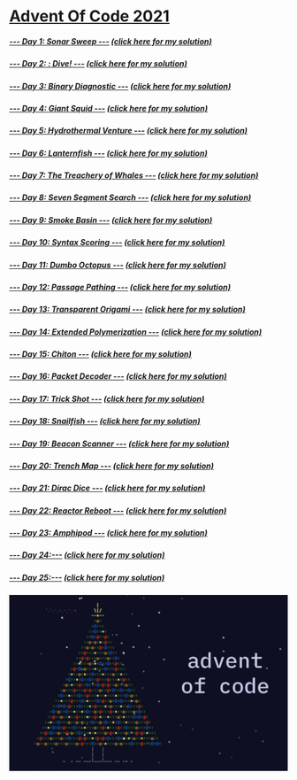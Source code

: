 # [Advent Of Code 2021](https://adventofcode.com/2021)
##### [--- Day 1: Sonar Sweep ---](https://adventofcode.com/2021/day/1) [(click here for my solution)](https://github.com/RodicaMihaelaVasilescu/AdventOfCode2021/blob/main/Day%2001/Day%201.cpp)
##### [--- Day 2: : Dive! ---](https://adventofcode.com/2021/day/2) [(click here for my solution)](https://github.com/RodicaMihaelaVasilescu/AdventOfCode2021/blob/main/Day%2002/Day%202.cpp)
##### [--- Day 3: Binary Diagnostic ---](https://adventofcode.com/2021/day/3) [(click here for my solution)](https://github.com/RodicaMihaelaVasilescu/AdventOfCode2021/blob/main/Day%2003/Day%203.cpp)
##### [--- Day 4: Giant Squid ---](https://adventofcode.com/2021/day/4) [(click here for my solution)](https://github.com/RodicaMihaelaVasilescu/AdventOfCode2021/blob/main/Day%2004/Day%204.cpp)
##### [--- Day 5: Hydrothermal Venture ---](https://adventofcode.com/2021/day/5) [(click here for my solution)](https://github.com/RodicaMihaelaVasilescu/AdventOfCode2021/blob/main/Day%2005/Day%205.cpp)
##### [--- Day 6: Lanternfish ---](https://adventofcode.com/2021/day/6) [(click here for my solution)](https://github.com/RodicaMihaelaVasilescu/AdventOfCode2021/blob/main/Day%2006/Day%206.cpp)
##### [--- Day 7: The Treachery of Whales ---](https://adventofcode.com/2021/day/7) [(click here for my solution)](https://github.com/RodicaMihaelaVasilescu/AdventOfCode2021/blob/main/Day%2007/Day%207.cpp)
##### [--- Day 8: Seven Segment Search ---](https://adventofcode.com/2021/day/8) [(click here for my solution)](https://github.com/RodicaMihaelaVasilescu/AdventOfCode2021/blob/main/Day%2008/Day%208.cpp)
##### [--- Day 9: Smoke Basin ---](https://adventofcode.com/2021/day/9) [(click here for my solution)](https://github.com/RodicaMihaelaVasilescu/AdventOfCode2021/blob/main/Day%2009/Day%209.cpp)
##### [--- Day 10: Syntax Scoring ---](https://adventofcode.com/2021/day/10) [(click here for my solution)](https://github.com/RodicaMihaelaVasilescu/AdventOfCode2021/blob/main/Day%2010/Day%2010.cpp)
##### [--- Day 11: Dumbo Octopus ---](https://adventofcode.com/2021/day/11) [(click here for my solution)](https://github.com/RodicaMihaelaVasilescu/AdventOfCode2021/blob/main/Day%2011/Day%2011.cpp)
##### [--- Day 12: Passage Pathing ---](https://adventofcode.com/2021/day/12) [(click here for my solution)](https://github.com/RodicaMihaelaVasilescu/AdventOfCode2021/blob/main/Day%2012/Day%2012.cpp)
##### [--- Day 13: Transparent Origami ---](https://adventofcode.com/2021/day/13) [(click here for my solution)](https://github.com/RodicaMihaelaVasilescu/AdventOfCode2021/blob/main/Day%2013/Day%2013.cpp)
##### [--- Day 14: Extended Polymerization ---](https://adventofcode.com/2021/day/14) [(click here for my solution)](https://github.com/RodicaMihaelaVasilescu/AdventOfCode2021/blob/main/Day%2014/Day%2014.cpp)
##### [--- Day 15: Chiton ---](https://adventofcode.com/2021/day/15) [(click here for my solution)](https://github.com/RodicaMihaelaVasilescu/AdventOfCode2021/blob/main/Day%2015/Day%2015.cpp)
##### [--- Day 16: Packet Decoder ---](https://adventofcode.com/2021/day/16) [(click here for my solution)](https://github.com/RodicaMihaelaVasilescu/AdventOfCode2021/blob/main/Day%2016/Day%2016.cpp)
##### [--- Day 17: Trick Shot ---](https://adventofcode.com/2021/day/17) [(click here for my solution)](https://github.com/RodicaMihaelaVasilescu/AdventOfCode2021/blob/main/Day%2017/Day%2017.cpp)
##### [--- Day 18: Snailfish ---](https://adventofcode.com/2021/day/18) [(click here for my solution)](https://github.com/RodicaMihaelaVasilescu/AdventOfCode2021/blob/main/Day%2018/Day%2018.cpp)
##### [--- Day 19: Beacon Scanner ---](https://adventofcode.com/2021/day/19) [(click here for my solution)](https://github.com/RodicaMihaelaVasilescu/AdventOfCode2021/blob/main/Day%2019/Day%2019.cpp)
##### [--- Day 20: Trench Map ---](https://adventofcode.com/2021/day/20) [(click here for my solution)](https://github.com/RodicaMihaelaVasilescu/AdventOfCode2021/blob/main/Day%2020/Day%2020.cpp)
##### [--- Day 21: Dirac Dice ---](https://adventofcode.com/2021/day/21) [(click here for my solution)](https://github.com/RodicaMihaelaVasilescu/AdventOfCode2021/blob/main/Day%2021/Day%2021.cpp)
##### [--- Day 22: Reactor Reboot ---](https://adventofcode.com/2021/day/22) [(click here for my solution)](https://github.com/RodicaMihaelaVasilescu/AdventOfCode2021/blob/main/Day%2022/Day%2022.cpp)
##### [--- Day 23: Amphipod ---](https://adventofcode.com/2021/day/23) [(click here for my solution)](https://github.com/RodicaMihaelaVasilescu/AdventOfCode2021/blob/main/Day%2023/Day%2023.cpp)
##### [--- Day 24:---](https://adventofcode.com/2021/day/24) [(click here for my solution)](https://github.com/RodicaMihaelaVasilescu/AdventOfCode2021/blob/main/Day%2024/Day%2024.cpp)
##### [--- Day 25:---](https://adventofcode.com/2021/day/25) [(click here for my solution)](https://github.com/RodicaMihaelaVasilescu/AdventOfCode2021/blob/main/Day%2025/Day%2025.cpp)


![alt text](AdventOfCode.png)

